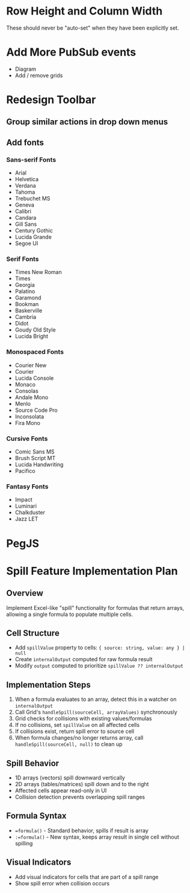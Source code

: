 # Row Height and Column Width
These should never be "auto-set" when they have been explicitly set.

# Add More PubSub events
* Diagram
* Add / remove grids

# Redesign Toolbar
## Group similar actions in drop down menus
## Add fonts
### Sans-serif Fonts
* Arial
* Helvetica
* Verdana
* Tahoma
* Trebuchet MS
* Geneva
* Calibri
* Candara
* Gill Sans
* Century Gothic
* Lucida Grande
* Segoe UI
### Serif Fonts
* Times New Roman
* Times
* Georgia
* Palatino
* Garamond
* Bookman
* Baskerville
* Cambria
* Didot
* Goudy Old Style
* Lucida Bright
### Monospaced Fonts
* Courier New
* Courier
* Lucida Console
* Monaco
* Consolas
* Andale Mono
* Menlo
* Source Code Pro
* Inconsolata
* Fira Mono
### Cursive Fonts
* Comic Sans MS
* Brush Script MT
* Lucida Handwriting
* Pacifico
### Fantasy Fonts
* Impact
* Luminari
* Chalkduster
* Jazz LET

# PegJS

# Spill Feature Implementation Plan

## Overview
Implement Excel-like "spill" functionality for formulas that return arrays, allowing a single formula to populate multiple cells.

## Cell Structure
- Add `spillValue` property to cells: `{ source: string, value: any } | null`
- Create `internalOutput` computed for raw formula result
- Modify `output` computed to prioritize `spillValue ?? internalOutput`

## Implementation Steps
1. When a formula evaluates to an array, detect this in a watcher on `internalOutput`
2. Call Grid's `handleSpill(sourceCell, arrayValues)` synchronously
3. Grid checks for collisions with existing values/formulas
4. If no collisions, set `spillValue` on all affected cells
5. If collisions exist, return spill error to source cell
6. When formula changes/no longer returns array, call `handleSpill(sourceCell, null)` to clean up

## Spill Behavior
- 1D arrays (vectors) spill downward vertically
- 2D arrays (tables/matrices) spill down and to the right
- Affected cells appear read-only in UI
- Collision detection prevents overlapping spill ranges

## Formula Syntax
- `=formula()` - Standard behavior, spills if result is array
- `:=formula()` - New syntax, keeps array result in single cell without spilling

## Visual Indicators
- Add visual indicators for cells that are part of a spill range
- Show spill error when collision occurs